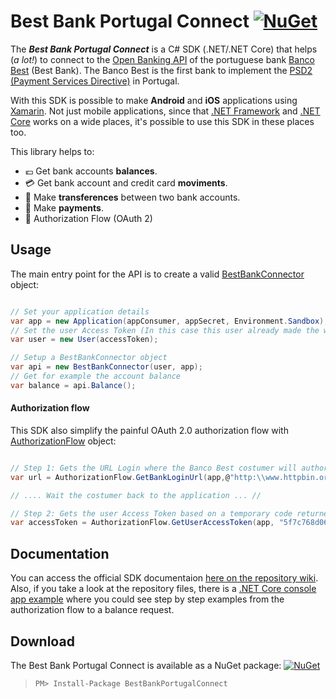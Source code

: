 # Best Bank Portugal Connect [![NuGet](https://img.shields.io/nuget/v/BestBankPortugalConnect.svg)](https://www.nuget.org/packages/BestBankPortugalConnect/)
The ***Best Bank Portugal Connect*** is a C# SDK (.NET/.NET Core) that helps (*a lot!*) to connect to the [Open Banking API](https://openbankproject.com/) of the portuguese bank [Banco Best](https://www.bancobest.pt/) (Best Bank). The Banco Best is the first bank to implement the [PSD2 (Payment Services Directive)](https://www.evry.com/en/news/articles/psd2-the-directive-that-will-change-banking-as-we-know-it/) in Portugal.

With this SDK is possible to make **Android** and **iOS** applications using [Xamarin](https://visualstudio.microsoft.com/xamarin/). Not just mobile applications, since that [.NET Framework](https://www.microsoft.com/net/download/dotnet-framework-runtime) and [.NET Core](https://en.wikipedia.org/wiki/ASP.NET_Core) works on a wide places, it's possible to use this SDK in these places too.

This library helps to:

* :euro: Get bank accounts **balances**.
* :credit_card: Get bank account and credit card **moviments**.
* :money_with_wings: Make **transferences** between two bank accounts.
* :money_with_wings: Make **payments**.
* :passport_control: Authorization Flow (OAuth 2)

## Usage

The main entry point for the API is to create a valid [BestBankConnector](https://github.com/Liques/BestBankPortugalConnect/wiki/BestBankConnector) object:

```csharp

// Set your application details
var app = new Application(appConsumer, appSecret, Environment.Sandbox); 
// Set the user Access Token (In this case this user already made the whole OAUth 2 previously)
var user = new User(accessToken); 

// Setup a BestBankConnector object
var api = new BestBankConnector(user, app); 
// Get for example the account balance
var balance = api.Balance(); 
```

#### Authorization flow

This SDK also simplify the painful OAuth 2.0 authorization flow with [AuthorizationFlow](https://github.com/Liques/BestBankPortugalConnect/wiki/AuthorizationFlow) object:

```csharp

// Step 1: Gets the URL Login where the Banco Best costumer will authorize the app to access his accounts
var url = AuthorizationFlow.GetBankLoginUrl(app,@"http:\\www.httpbin.org\get");

// .... Wait the costumer back to the application ... //

// Step 2: Gets the user Access Token based on a temporary code returned after the costumer authorization
var accessToken = AuthorizationFlow.GetUserAccessToken(app, "5f7c768d060a43568779df1b86ffb407");

```

## Documentation

You can access the official SDK documentaion [here on the repository wiki](https://github.com/Liques/BestBankPortugalConnect/wiki). Also, if you take a look at the repository files, there is a [.NET Core console app example](https://github.com/Liques/BestBankPortugalConnect/tree/master/ExampleConsoleApp) where you could see step by step examples from the authorization flow to a balance request.

## Download

The Best Bank Portugal Connect is available as a NuGet package: [![NuGet](https://img.shields.io/nuget/v/BestBankPortugalConnect.svg)](https://www.nuget.org/packages/BestBankPortugalConnect/)

> ``` PM> Install-Package BestBankPortugalConnect ```
